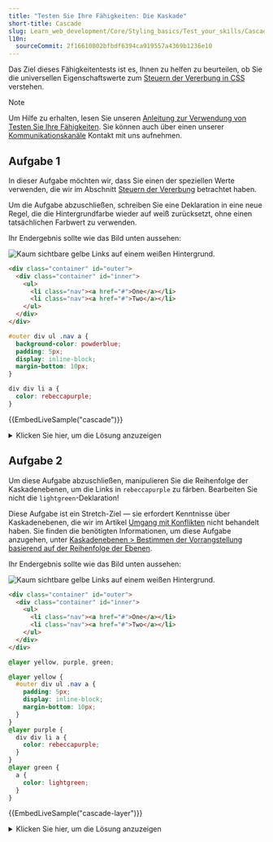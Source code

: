 ```yaml
---
title: "Testen Sie Ihre Fähigkeiten: Die Kaskade"
short-title: Cascade
slug: Learn_web_development/Core/Styling_basics/Test_your_skills/Cascade
l10n:
  sourceCommit: 2f16610802bfbdf6394ca919557a4369b1236e10
---
```


Das Ziel dieses Fähigkeitentests ist es, Ihnen zu helfen zu beurteilen, ob Sie die universellen Eigenschaftswerte zum [Steuern der Vererbung in CSS](/de/docs/Learn_web_development/Core/Styling_basics/Handling_conflicts) verstehen.

> [!NOTE]
> Um Hilfe zu erhalten, lesen Sie unseren [Anleitung zur Verwendung von Testen Sie Ihre Fähigkeiten](/de/docs/Learn_web_development#test_your_skills). Sie können auch über einen unserer [Kommunikationskanäle](/de/docs/MDN/Community/Communication_channels) Kontakt mit uns aufnehmen.

## Aufgabe 1

In dieser Aufgabe möchten wir, dass Sie einen der speziellen Werte verwenden, die wir im Abschnitt [Steuern der Vererbung](/de/docs/Learn_web_development/Core/Styling_basics/Handling_conflicts#controlling_inheritance) betrachtet haben.

Um die Aufgabe abzuschließen, schreiben Sie eine Deklaration in eine neue Regel, die die Hintergrundfarbe wieder auf weiß zurücksetzt, ohne einen tatsächlichen Farbwert zu verwenden.

Ihr Endergebnis sollte wie das Bild unten aussehen:

![Kaum sichtbare gelbe Links auf einem weißen Hintergrund.](mdn-cascade.png)

```html live-sample___cascade
<div class="container" id="outer">
  <div class="container" id="inner">
    <ul>
      <li class="nav"><a href="#">One</a></li>
      <li class="nav"><a href="#">Two</a></li>
    </ul>
  </div>
</div>
```

```css live-sample___cascade
#outer div ul .nav a {
  background-color: powderblue;
  padding: 5px;
  display: inline-block;
  margin-bottom: 10px;
}

div div li a {
  color: rebeccapurple;
}
```

{{EmbedLiveSample("cascade")}}

<details>
<summary>Klicken Sie hier, um die Lösung anzuzeigen</summary>

Eine mögliche Lösung ist wie folgt:

```css
#outer #inner a {
  background-color: inherit;
}
```

Es gibt zwei Dinge, die Sie in dieser Aufgabe tun müssen. Erstens, schreiben Sie einen Selektor für das `a`-Element, der spezifischer ist als der Selektor, der den Hintergrund auf powderblue stellt. In dieser Lösung wird dies durch die Verwendung des `id`-Selectors erreicht, der eine sehr hohe Spezifität hat.

Dann müssen Sie sich daran erinnern, dass es spezielle Schlüsselwortwerte für alle Eigenschaften gibt. In diesem Fall setzt `inherit` die Hintergrundfarbe so, dass sie dieselbe wie die des übergeordneten Elements ist.

</details>

## Aufgabe 2

Um diese Aufgabe abzuschließen, manipulieren Sie die Reihenfolge der Kaskadenebenen, um die Links in `rebeccapurple` zu färben. Bearbeiten Sie nicht die `lightgreen`-Deklaration!

Diese Aufgabe ist ein Stretch-Ziel — sie erfordert Kenntnisse über Kaskadenebenen, die wir im Artikel [Umgang mit Konflikten](/de/docs/Learn_web_development/Core/Styling_basics/Handling_conflicts) nicht behandelt haben. Sie finden die benötigten Informationen, um diese Aufgabe anzugehen, unter [Kaskadenebenen > Bestimmen der Vorrangstellung basierend auf der Reihenfolge der Ebenen](/de/docs/Learn_web_development/Core/Styling_basics/Cascade_layers#determining_the_precedence_based_on_the_order_of_layers).

Ihr Endergebnis sollte wie das Bild unten aussehen:

![Kaum sichtbare gelbe Links auf einem weißen Hintergrund.](mdn-cascade.png)

```html live-sample___cascade-layer
<div class="container" id="outer">
  <div class="container" id="inner">
    <ul>
      <li class="nav"><a href="#">One</a></li>
      <li class="nav"><a href="#">Two</a></li>
    </ul>
  </div>
</div>
```

```css live-sample___cascade-layer
@layer yellow, purple, green;

@layer yellow {
  #outer div ul .nav a {
    padding: 5px;
    display: inline-block;
    margin-bottom: 10px;
  }
}
@layer purple {
  div div li a {
    color: rebeccapurple;
  }
}
@layer green {
  a {
    color: lightgreen;
  }
}
```

{{EmbedLiveSample("cascade-layer")}}

<details>
<summary>Klicken Sie hier, um die Lösung anzuzeigen</summary>

Eine mögliche Lösung ist wie folgt:

```css
@layer yellow, green, purple;
```

Es gibt eine Sache, die Sie in dieser Aufgabe tun müssen: Ändern Sie die Reihenfolge der Vorrangstellung, sodass die Deklaration für die gewünschte Farbe in der zuletzt deklarierten Ebene liegt, was diese Lösung zeigt.

Sie müssen sich daran erinnern, dass nicht geschichtete normale Stile Vorrang vor geschichteten normalen Stilen haben. Wenn jedoch alle Stile innerhalb von Ebenen sind – wie in dieser Aufgabe – haben Stile in später deklarierten Ebenen Vorrang vor Stilen in früher deklarierten Ebenen. Das Verschieben der lila Ebene an das Ende bedeutet, dass sie Vorrang vor den grünen und gelben Ebenen hat.

</details>
